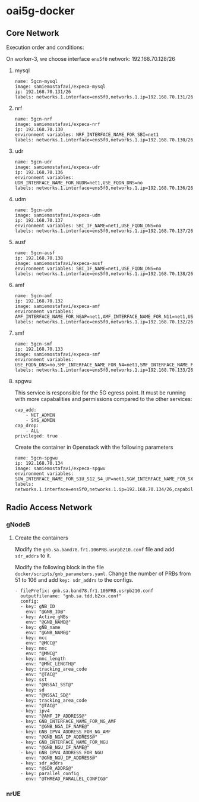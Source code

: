 # oai5g-docker

## Core Network

Execution order and conditions:

On worker-3, we choose interface `ens5f0`
network: 192.168.70.128/26

1. mysql
	```
	name: 5gcn-mysql
	image: samiemostafavi/expeca-mysql
	ip: 192.168.70.131/26
	labels: networks.1.interface=ens5f0,networks.1.ip=192.168.70.131/26
	```
2. nrf
	```
	name: 5gcn-nrf
	image: samiemostafavi/expeca-nrf
	ip: 192.168.70.130
	environment variables: NRF_INTERFACE_NAME_FOR_SBI=net1
	labels: networks.1.interface=ens5f0,networks.1.ip=192.168.70.130/26
	```
3. udr
	```
	name: 5gcn-udr
	image: samiemostafavi/expeca-udr
	ip: 192.168.70.136
	environment variables: UDR_INTERFACE_NAME_FOR_NUDR=net1,USE_FQDN_DNS=no
	labels: networks.1.interface=ens5f0,networks.1.ip=192.168.70.136/26
	```
4. udm
	```
	name: 5gcn-udm
	image: samiemostafavi/expeca-udm
	ip: 192.168.70.137
	environment variables: SBI_IF_NAME=net1,USE_FQDN_DNS=no
	labels: networks.1.interface=ens5f0,networks.1.ip=192.168.70.137/26
	```
5. ausf
	```
	name: 5gcn-ausf
	ip: 192.168.70.138
	image: samiemostafavi/expeca-ausf
	environment variables: SBI_IF_NAME=net1,USE_FQDN_DNS=no
	labels: networks.1.interface=ens5f0,networks.1.ip=192.168.70.138/26
	```
6. amf
	```
	name: 5gcn-amf
	ip: 192.168.70.132
	image: samiemostafavi/expeca-amf
	environment variables: AMF_INTERFACE_NAME_FOR_NGAP=net1,AMF_INTERFACE_NAME_FOR_N11=net1,USE_FQDN_DNS=no
	labels: networks.1.interface=ens5f0,networks.1.ip=192.168.70.132/26
	```
7. smf
	```
	name: 5gcn-smf
	ip: 192.168.70.133
	image: samiemostafavi/expeca-smf
	environment variables: USE_FQDN_DNS=no,SMF_INTERFACE_NAME_FOR_N4=net1,SMF_INTERFACE_NAME_FOR_SBI=net1
	labels: networks.1.interface=ens5f0,networks.1.ip=192.168.70.133/26
	```
8. spgwu
	
	This service is responsible for the 5G egress point. It must be running with more capabalities and permissions compared to the other services:
	```
	cap_add:
	    - NET_ADMIN
	    - SYS_ADMIN
	cap_drop:
	    - ALL
	privileged: true
	```
	Create the container in Openstack with the following parameters
	```
	name: 5gcn-spgwu
	ip: 192.168.70.134
	image: samiemostafavi/expeca-spgwu
	environment variables: SGW_INTERFACE_NAME_FOR_S1U_S12_S4_UP=net1,SGW_INTERFACE_NAME_FOR_SX=net1,PGW_INTERFACE_NAME_FOR_SGI=net1,USE_FQDN_NRF=no
	labels: networks.1.interface=ens5f0,networks.1.ip=192.168.70.134/26,capabilities.privileged=true,capabilities.add.1=NET_ADMIN,capabilities.add.2=SYS_ADMIN,capabilities.drop.1=ALL
	```
	
## Radio Access Network


### gNodeB

1. Create the containers

	Modify the `gnb.sa.band78.fr1.106PRB.usrpb210.conf` file and add `sdr_addrs` to it.

	Modify the following block in the file `docker/scripts/gnb_parameters.yaml`. Change the number of PRBs from 51 to 106 and add `key: sdr_addrs` to the configs.
	
	```
	- filePrefix: gnb.sa.band78.fr1.106PRB.usrpb210.conf
	  outputfilename: "gnb.sa.tdd.b2xx.conf"
	  config:
	  - key: gNB_ID
	    env: "@GNB_ID@"
	  - key: Active_gNBs
	    env: "@GNB_NAME@"
	  - key: gNB_name
	    env: "@GNB_NAME@"
	  - key: mcc
	    env: "@MCC@"
	  - key: mnc
	    env: "@MNC@"
	  - key: mnc_length
	    env: "@MNC_LENGTH@"
	  - key: tracking_area_code
	    env: "@TAC@"
	  - key: sst
	    env: "@NSSAI_SST@"
	  - key: sd
	    env: "@NSSAI_SD@"
	  - key: tracking_area_code
	    env: "@TAC@"
	  - key: ipv4
	    env: "@AMF_IP_ADDRESS@"
	  - key: GNB_INTERFACE_NAME_FOR_NG_AMF
	    env: "@GNB_NGA_IF_NAME@"
	  - key: GNB_IPV4_ADDRESS_FOR_NG_AMF
	    env: "@GNB_NGA_IP_ADDRESS@"
	  - key: GNB_INTERFACE_NAME_FOR_NGU
	    env: "@GNB_NGU_IF_NAME@"
	  - key: GNB_IPV4_ADDRESS_FOR_NGU
	    env: "@GNB_NGU_IP_ADDRESS@"
	  - key: sdr_addrs
	    env: "@SDR_ADDRS@"
	  - key: parallel_config
	    env: "@THREAD_PARALLEL_CONFIG@"
	```	

### nrUE
	


